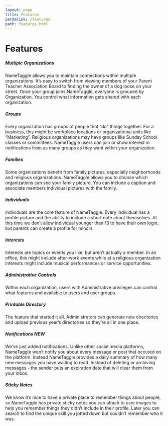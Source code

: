 ```yaml
---
layout: page
title: Features
permalink: /features
path: features.html
---
```


<h1 class="perm-marker">Features</h1>

##### Multiple Organizations
NameTaggle allows you to maintain connections within multiple organizations. It’s easy to switch from viewing members of your Parent Teacher Association Board to finding the owner of a dog loose on your street. Once your group joins NameTaggle, everyone is grouped by Organization. You control what information gets shared with each organization.

##### Groups
Every organization has groups of people that “do” things together. For a business, this might be workplace locations or organizational units like “Marketing”. Religious organizations may have groups like Sunday School classes or committees. NameTaggle users can join or show interest in notifications from as many groups as they want within your organization.

##### Families
Some organizations benefit from family pictures, especially neighborhoods and religious organizations. NameTaggle allows you to choose which organizations can see your family picture. You can include a caption and associate members individual pictures with the family.

##### Individuals
Individuals are the core feature of NameTaggle. Every individual has a profile picture and the ability to include a short note about themselves. At this time we don’t allow individual younger than 13 to have their own login, but parents can create a profile for minors.

##### Interests
Interests are topics or events you like, but aren’t actually a member. In an office, this might include after-work events while at a religious organization interests might include musical performances or service opportunities.

##### Administrative Controls
Within each organization, users with Administrative privileges can control what features and available to users and user groups.

##### Printable Directory
The feature that started it all. Administrators can generate new directories and upload previous year’s directories so they’re all in one place.

##### Notifications *NEW*
We’ve just added notifications. Unlike other social media platforms, NameTaggle won’t notify you about every message or post that occured on the platform. Instead NameTaggle provides a daily summary of how many new messages you have waiting to read. Instead of deleting or archiving messages - the sender puts an expiration date that will clear them from your inbox.

##### Sticky Notes
We know it’s nice to have a private place to remember things about people, so NameTaggle has private sticky notes you can attach to user images to help you remember things they didn’t include in their profile. Later you can search to find the unique skill you jotted down but couldn’t remember who it was.
